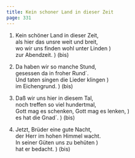 ```yaml
---
title: Kein schoner Land in dieser Zeit
page: 331
---  
```



1. Kein schöner Land in dieser Zeit,  
als hier das unsre weit und breit,  
wo wir uns finden wohl unter Linden )  
zur Abendzeit. ) (bis)  


2. Da haben wir so manche Stund,  
gesessen da in froher Rund´.  
Und taten singen die Lieder klingen )  
im Eichengrund. ) (bis)  


3. Daß wir uns hier in diesem Tal,  
noch treffen so viel hundertmal,  
Gott mag es schenken, Gott mag es lenken, )  
es hat die Gnad´. ) (bis)  


4. Jetzt, Brüder eine gute Nacht,  
der Herr im hohen Himmel wacht.  
In seiner Güten uns zu behüten )  
hat er bedacht. ) (bis)  